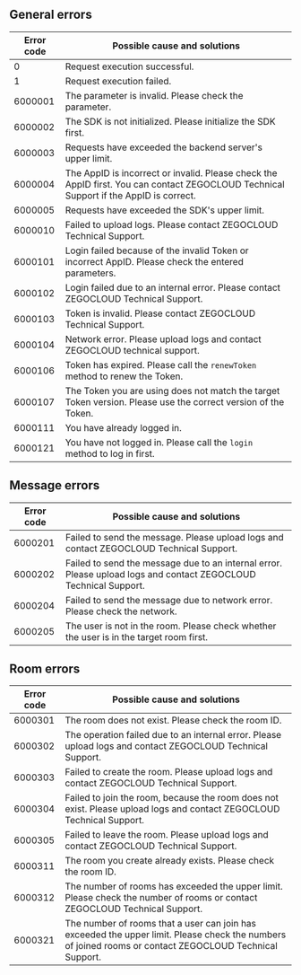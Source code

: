 ## General errors

| Error code | Possible cause and solutions  | 
|--|--|
| 0 | Request execution successful. | 
| 1  | Request execution failed. |
| 6000001 | The parameter is invalid. Please check the parameter. |
| 6000002 | The SDK is not initialized. Please initialize the SDK first. |
| 6000003 |  Requests have exceeded the backend server's upper limit. | 
| 6000004 | The AppID is incorrect or invalid. Please check the AppID first. You can contact ZEGOCLOUD Technical Support if the AppID is correct.  |
| 6000005 |Requests have exceeded the SDK's upper limit. |
| 6000010 | Failed to upload logs. Please contact ZEGOCLOUD Technical Support.|
| 6000101 | Login failed because of the invalid Token or incorrect AppID. Please check the entered parameters. | 
| 6000102 | Login failed due to an internal error. Please contact ZEGOCLOUD Technical Support.| 
| 6000103 | Token is invalid. Please contact ZEGOCLOUD Technical Support.|
| 6000104 | Network error. Please upload logs and contact ZEGOCLOUD technical support.| 
| 6000106 | Token has expired. Please call the `renewToken` method to renew the Token.|
| 6000107 |The Token you are using does not match the target Token version. Please use the correct version of the Token. |
| 6000111 | You have already logged in. |
| 6000121 | You have not logged in. Please call the `login` method to log in first.| 

## Message errors

| Error code | Possible cause and solutions| 
|--|--|
| 6000201 | Failed to send the message. Please upload logs and contact ZEGOCLOUD Technical Support.|
| 6000202 | Failed to send the message due to an internal error. Please upload logs and contact ZEGOCLOUD Technical Support.|
| 6000204 | Failed to send the message due to network error. Please check the network. |
| 6000205 | The user is not in the room. Please check whether the user is in the target room first.|

## Room errors

| Error code | Possible cause and solutions| 
|--|--|
| 6000301 | The room does not exist. Please check the room ID.|
| 6000302 | The operation failed due to an internal error. Please upload logs and contact ZEGOCLOUD Technical Support.|
| 6000303 | Failed to create the room. Please upload logs and contact ZEGOCLOUD Technical Support. |
| 6000304 | Failed to join the room, because the room does not exist. Please upload logs and contact ZEGOCLOUD Technical Support. |
| 6000305 | Failed to leave the room. Please upload logs and contact ZEGOCLOUD Technical Support. |
| 6000311 |The room you create already exists. Please check the room ID.|
| 6000312 | The number of rooms has exceeded the upper limit. Please check the number of rooms or contact ZEGOCLOUD Technical Support.| 
| 6000321 | The number of rooms that a user can join has exceeded the upper limit. Please check the numbers of joined rooms or contact ZEGOCLOUD Technical Support.| 








